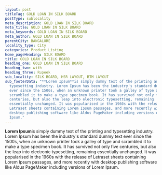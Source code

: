 ```yaml
---
layout: post
titleTag: GOLD LOAN IN SILK BOARD
postType: sublocality
meta_description: GOLD LOAN IN SILK BOARD
meta_title: GOLD LOAN IN SILK BOARD
meta_keywords: GOLD LOAN IN SILK BOARD
meta_author: GOLD LOAN IN SILK BOARD
parentCity: BANGALORE
locality_type: City
categories: Product Listing
home_pageHeading: SILK BOARD
title: GOLD LOAN IN SILK BOARD
heading_one: GOLD LOAN IN SILK BOARD
heading_two: with
heading_three: Rupeek
sub_locality: SILK BOARD, HSR LAYOUT, BTM LAYOUT
sub_footerData: "**Lorem Ipsum**is simply dummy text of the printing and
  typesetting industry. Lorem Ipsum has been the industry's standard dummy text
  ever since the 1500s, when an unknown printer took a galley of type and
  scrambled it to make a type specimen book. It has survived not only five
  centuries, but also the leap into electronic typesetting, remaining
  essentially unchanged. It was popularised in the 1960s with the release of
  Letraset sheets containing Lorem Ipsum passages, and more recently with
  desktop publishing software like Aldus PageMaker including versions of Lorem
  Ipsum."
---
```

**Lorem Ipsum**is simply dummy text of the printing and typesetting industry. Lorem Ipsum has been the industry's standard dummy text ever since the 1500s, when an unknown printer took a galley of type and scrambled it to make a type specimen book. It has survived not only five centuries, but also the leap into electronic typesetting, remaining essentially unchanged. It was popularised in the 1960s with the release of Letraset sheets containing Lorem Ipsum passages, and more recently with desktop publishing software like Aldus PageMaker including versions of Lorem Ipsum.
